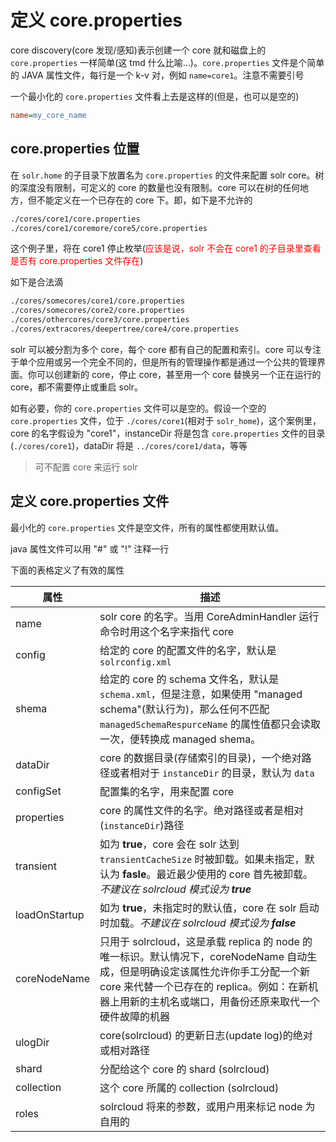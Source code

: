 # 定义 core.properties

core discovery(core 发现/感知)表示创建一个 core 就和磁盘上的 `core.properties` 一样简单(这 tmd 什么比喻...)。`core.properties` 文件是个简单的 JAVA 属性文件，每行是一个 k-v 对，例如 `name=core1`。注意不需要引号

一个最小化的 `core.properties` 文件看上去是这样的(但是，也可以是空的)

```ini
name=my_core_name
```

## core.properties 位置

在 `solr.home` 的子目录下放置名为 `core.properties` 的文件来配置 solr core。树的深度没有限制，可定义的 core 的数量也没有限制。core 可以在树的任何地方，但不能定义在一个已存在的 core 下。即，如下是不允许的

```bash
./cores/core1/core.properties
./cores/core1/coremore/core5/core.properties
```

这个例子里，将在 core1 停止枚举(<font color='red'>应该是说，solr 不会在 core1 的子目录里查看是否有 core.properties 文件存在</font>)

如下是合法滴

```bash
./cores/somecores/core1/core.properties
./cores/somecores/core2/core.properties
./cores/othercores/core3/core.properties
./cores/extracores/deepertree/core4/core.properties
```

solr 可以被分割为多个 core，每个 core 都有自己的配置和索引。core 可以专注于单个应用或另一个完全不同的，但是所有的管理操作都是通过一个公共的管理界面。你可以创建新的 core，停止 core，甚至用一个 core 替换另一个正在运行的 core，都不需要停止或重启 solr。

如有必要，你的 `core.properties` 文件可以是空的。假设一个空的 `core.properties` 文件，位于 `./cores/core1`(相对于 `solr_home`)，这个案例里，core 的名字假设为 "core1"，instanceDir 将是包含 `core.properties` 文件的目录(`./cores/core1`)，dataDir 将是 `../cores/core1/data`，等等

> 可不配置 core 来运行 solr

## 定义 core.properties 文件

最小化的 `core.properties` 文件是空文件，所有的属性都使用默认值。

java 属性文件可以用 "#" 或 "!" 注释一行

下面的表格定义了有效的属性

| 属性 | 描述 |
| -- | -- |
| name | solr core 的名字。当用 CoreAdminHandler 运行命令时用这个名字来指代 core |
| config | 给定的 core 的配置文件的名字，默认是 `solrconfig.xml` |
| shema | 给定的 core 的 schema 文件名，默认是 `schema.xml`，但是注意，如果使用 "managed schema"(默认行为)，那么任何不匹配 `managedSchemaRespurceName` 的属性值都只会读取一次，便转换成 managed shema。|
| dataDir | core 的数据目录(存储索引的目录)，一个绝对路径或者相对于 `instanceDir` 的目录，默认为 `data` |
| configSet | 配置集的名字，用来配置 core |
| properties | core 的属性文件的名字。绝对路径或者是相对(`instanceDir`)路径 |
| transient | 如为 **true**，core 会在 solr 达到 `transientCacheSize` 时被卸载。如果未指定，默认为 **fasle**。最近最少使用的 core 首先被卸载。*不建议在 solrcloud 模式设为 **true*** |
| loadOnStartup | 如为 **true**，未指定时的默认值，core 在 solr 启动时加载。*不建议在 solrcloud 模式设为 **false*** |
| coreNodeName | 只用于 solrcloud，这是承载 replica 的 node 的唯一标识。默认情况下，coreNodeName 自动生成，但是明确设定该属性允许你手工分配一个新 core 来代替一个已存在的 replica。例如：在新机器上用新的主机名或端口，用备份还原来取代一个硬件故障的机器 |
| ulogDir | core(solrcloud) 的更新日志(update log)的绝对或相对路径 |
| shard | 分配给这个 core 的 shard (solrcloud) |
| collection | 这个 core 所属的 collection (solrcloud) |
| roles | solrcloud 将来的参数，或用户用来标记 node 为自用的 |